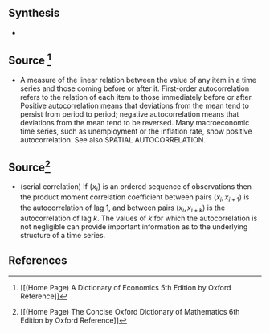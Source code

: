 ## Synthesis
- 
## Source [^1]
- A measure of the linear relation between the value of any item in a time series and those coming before or after it. First-order autocorrelation refers to the relation of each item to those immediately before or after. Positive autocorrelation means that deviations from the mean tend to persist from period to period; negative autocorrelation means that deviations from the mean tend to be reversed. Many macroeconomic time series, such as unemployment or the inflation rate, show positive autocorrelation. See also SPATIAL AUTOCORRELATION.
## Source[^2]
- (serial correlation) If $\left\{x_{i}\right\}$ is an ordered sequence of observations then the product moment correlation coefficient between pairs $\left(x_{i}, x_{i+1}\right)$ is the autocorrelation of lag 1, and between pairs $\left(x_{i}, x_{i+k}\right)$ is the autocorrelation of lag $k$. The values of $k$ for which the autocorrelation is not negligible can provide important information as to the underlying structure of a time series.
## References

[^1]: [[(Home Page) A Dictionary of Economics 5th Edition by Oxford Reference]]
[^2]: [[(Home Page) The Concise Oxford Dictionary of Mathematics 6th Edition by Oxford Reference]]